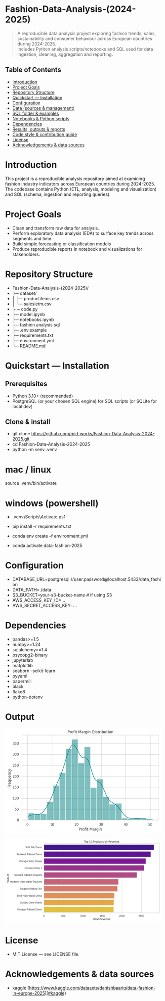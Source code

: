 # Fashion-Data-Analysis-(2024-2025)

> A reproducible data analysis project exploring fashion trends, sales, sustainability and consumer behaviour across European countries during 2024-2025.  
> Includes Python analysis scripts/notebooks and SQL used for data ingestion, cleaning, aggregation and reporting.


## Table of Contents
- [Introduction](#introduction)
- [Project Goals](#project-goals)
- [Repository Structure](#repository-structure)
- [Quickstart — Installation](#quickstart--installation)
- [Configuration](#configuration)
- [Data (sources & management)](#data-sources--management)
- [SQL folder & examples](#sql-folder--examples)
- [Notebooks & Python scripts](#notebooks--python-scripts)
- [Dependencies](#dependencies)
- [Results, outputs & reports](#results-outputs--reports)
- [Code style & contribution guide](#code-style--contribution-guide)
- [License](#license)
- [Acknowledgements & data sources](#acknowledgements--data-sources)

# Introduction
 This project is a reproducible analysis repository aimed at examining fashion industry indicators across European countries during 2024-2025. The codebase contains Python (ETL, analysis, modeling and visualization) and SQL (schema, ingestion and reporting queries). 
 
# Project Goals
- Clean and transform raw data for analysis.
- Perform exploratory data analysis (EDA) to surface key trends across segments and time.
- Build simple forecasting or classification models 
- Produce reproducible reports in notebook and visualizations for stakeholders.

# Repository Structure
- Fashion-Data-Analysis-(2024-2025)/
- ├─ dataset/
- │ ├─ productitems.csv
- │ └─ salesietm.csv
- ├ ─ code.py
- ├─ model.ipynb
- ├─ notebooks.ipynb
- ├─ fashion analysis.sql
- ├─ .env.example
- ├─ requirements.txt
- ├─ environment.yml
- └─ README.md


# Quickstart — Installation

## Prerequisites
- Python 3.10+ (recommended)
- PostgreSQL (or your chosen SQL engine) for SQL scripts (or SQLite for local dev)

## Clone & install

- git clone https://github.com/mid-works/Fashion-Data-Analysis-2024-2025.git
- cd Fashion-Data-Analysis-2024-2025
- python -m venv .venv
# mac / linux
source .venv/bin/activate

# windows (powershell)
- .venv\Scripts\Activate.ps1

- pip install -r requirements.txt

- conda env create -f environment.yml
- conda activate data-fashion-2025

# Configuration
- DATABASE_URL=postgresql://user:password@localhost:5432/data_fashion
- DATA_PATH=./data
- S3_BUCKET=your-s3-bucket-name            # if using S3
- AWS_ACCESS_KEY_ID=...
- AWS_SECRET_ACCESS_KEY=...

# Dependencies

- pandas>=1.5
- numpy>=1.24
- sqlalchemy>=1.4
- psycopg2-binary
- jupyterlab
- matplotlib
- seaborn
-scikit-learn
- pyyaml
- papermill
- black
- flake8
- python-dotenv

# Output
![margin distribution](./assets/margin.png)

![Top Product](./assets/productbyrevenue.png)

# License 
- MIT License — see LICENSE file.


# Acknowledgements & data sources
- kaggle [https://www.kaggle.com/datasets/danishbaariq/data-fashion-in-europe-2025](#kaggle)
